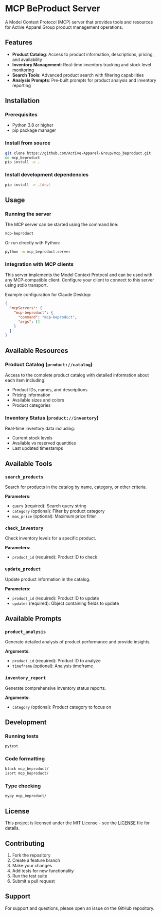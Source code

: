 # MCP BeProduct Server

A Model Context Protocol (MCP) server that provides tools and resources for Active Apparel Group product management operations.

## Features

- **Product Catalog**: Access to product information, descriptions, pricing, and availability
- **Inventory Management**: Real-time inventory tracking and stock level monitoring  
- **Search Tools**: Advanced product search with filtering capabilities
- **Analysis Prompts**: Pre-built prompts for product analysis and inventory reporting

## Installation

### Prerequisites

- Python 3.8 or higher
- pip package manager

### Install from source

```bash
git clone https://github.com/Active-Apparel-Group/mcp_beproduct.git
cd mcp_beproduct
pip install -e .
```

### Install development dependencies

```bash
pip install -e .[dev]
```

## Usage

### Running the server

The MCP server can be started using the command line:

```bash
mcp-beproduct
```

Or run directly with Python:

```bash
python -m mcp_beproduct.server
```

### Integration with MCP clients

This server implements the Model Context Protocol and can be used with any MCP-compatible client. Configure your client to connect to this server using stdio transport.

Example configuration for Claude Desktop:

```json
{
  "mcpServers": {
    "mcp-beproduct": {
      "command": "mcp-beproduct",
      "args": []
    }
  }
}
```

## Available Resources

### Product Catalog (`product://catalog`)
Access to the complete product catalog with detailed information about each item including:
- Product IDs, names, and descriptions
- Pricing information
- Available sizes and colors
- Product categories

### Inventory Status (`product://inventory`)
Real-time inventory data including:
- Current stock levels
- Available vs reserved quantities
- Last updated timestamps

## Available Tools

### `search_products`
Search for products in the catalog by name, category, or other criteria.

**Parameters:**
- `query` (required): Search query string
- `category` (optional): Filter by product category
- `max_price` (optional): Maximum price filter

### `check_inventory`
Check inventory levels for a specific product.

**Parameters:**
- `product_id` (required): Product ID to check

### `update_product`
Update product information in the catalog.

**Parameters:**
- `product_id` (required): Product ID to update
- `updates` (required): Object containing fields to update

## Available Prompts

### `product_analysis`
Generate detailed analysis of product performance and provide insights.

**Arguments:**
- `product_id` (required): Product ID to analyze
- `timeframe` (optional): Analysis timeframe

### `inventory_report`
Generate comprehensive inventory status reports.

**Arguments:**
- `category` (optional): Product category to focus on

## Development

### Running tests

```bash
pytest
```

### Code formatting

```bash
black mcp_beproduct/
isort mcp_beproduct/
```

### Type checking

```bash
mypy mcp_beproduct/
```

## License

This project is licensed under the MIT License - see the [LICENSE](LICENSE) file for details.

## Contributing

1. Fork the repository
2. Create a feature branch
3. Make your changes
4. Add tests for new functionality
5. Run the test suite
6. Submit a pull request

## Support

For support and questions, please open an issue on the GitHub repository.